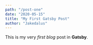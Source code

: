 ```yaml
---
path: "/post-one"
date: "2020-05-15"
title: "My First Gatsby Post"
author: "Jakedalus"
---
```


This is my very *first blog* post in **Gatsby**.